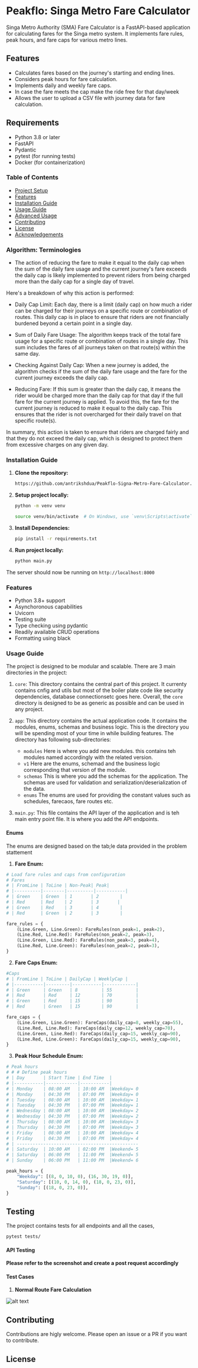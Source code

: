 # Peakflo: Singa Metro Fare Calculator

Singa Metro Authority (SMA) Fare Calculator is a FastAPI-based application for calculating fares for the Singa metro system. It implements fare rules, peak hours, and fare caps for various metro lines.

## Features

- Calculates fares based on the journey's starting and ending lines.
- Considers peak hours for fare calculation.
- Implements daily and weekly fare caps.
- In case the fare meets the cap make the ride free for that day/week
- Allows the user to upload a CSV file with journey data for fare calculation.

## Requirements

- Python 3.8 or later
- FastAPI
- Pydantic
- pytest (for running tests)
- Docker (for containerization)



### Table of Contents

- [Project Setup](#project-overview)
- [Features](#features)
- [Installation Guide](#installation-guide)
- [Usage Guide](#usage-guide)
- [Advanced Usage](#advanced-usage)
- [Contributing](#contributing)
- [License](#license)
- [Acknowledgements](#acknowledgements)

### Algorithm: Terminologies  

- The action of reducing the fare to make it equal to the daily cap when the sum of the daily fare usage and the current journey's fare  exceeds the daily cap is likely implemented to prevent riders from being charged more than the daily cap for a single day of travel.

Here's a breakdown of why this action is performed:

- Daily Cap Limit: Each day, there is a limit (daily cap) on how much a rider can be charged for their journeys on a specific route or combination of routes. This daily cap is in place to ensure that riders are not financially burdened beyond a certain point in a single day.

- Sum of Daily Fare Usage: The algorithm keeps track of the total fare usage for a specific route or combination of routes in a single day. This sum includes the fares of all journeys taken on that route(s) within the same day.

- Checking Against Daily Cap: When a new journey is added, the algorithm checks if the sum of the daily fare usage and the fare for the current journey exceeds the daily cap.

- Reducing Fare: If this sum is greater than the daily cap, it means the rider would be charged more than the daily cap for that day if the full fare for the current journey is applied. To avoid this, the fare for the current journey is reduced to make it equal to the daily cap. This ensures that the rider is not overcharged for their daily travel on that specific route(s).

In summary, this action is taken to ensure that riders are charged fairly and that they do not exceed the daily cap, which is designed to protect them from excessive charges on any given day.

### Installation Guide

1. **Clone the repository:**

   ```bash
   https://github.com/antrikshdua/Peakflo-Signa-Metro-Fare-Calculator.git
   ```

2. **Setup project locally:**

    ```bash
    python -m venv venv
    ```
    
    ```bash
    source venv/bin/activate  # On Windows, use `venv\Scripts\activate`
    ```
    
3. **Install Dependencies:**

    ```bash
    pip install -r requirements.txt
    ````

4. **Run project locally:**

    ```bash
    python main.py
    ```

The server should now be running on `http://localhost:8000`

### Features

- Python 3.8+ support
- Asynchoronous capabilities
- Uvicorn
- Testing suite
- Type checking using pydantic
- Readily available CRUD operations
- Formatting using black

### Usage Guide

The project is designed to be modular and scalable. There are 3 main directories in the project:

1. `core`: This directory contains the central part of this project. It currenty contains cnfig and utils but most of the boiler plate code like security dependencies, database connectionsetc goes here. Overall, the `core` directory is designed to be as generic as possible and can be used in any project.

2. `app`: This directory contains the actual application code. It contains the modules, enums, schemas and business logic. This is the directory you will be spending most of your time in while building features. The directory has following sub-directories:

   - `modules` Here is where you add new modules. this contains teh modules named accordingly with the related version.
   - `v1` Here are the enums, schemad and the business logic corresponding that version of the module. 
   - `schemas` This is where you add the schemas for the application. The schemas are used for validation and serialization/deserialization of the data.
   - `enums` The enums are used for providing the constant values such as schedules, farecaos, fare routes etc.
3. `main.py`: This file contains the API layer of the application and is teh main entry point file. It is where you add the API endpoints.


#### Enums 

The enums are designed based on the tab;le data provided in the problem stattement 

1. **Fare Enum:**

```bash
# Load fare rules and caps from configuration
# Fares
# | FromLine | ToLine | Non-Peak| Peak|
# |----------|--------|----------|-----------|
# | Green    | Green  | 1       | 2        |
# | Red      | Red    | 2       | 3       |
# | Green    | Red    | 3       | 4        |
# | Red      | Green  | 2       | 3        |
```

```python
fare_rules = {
    (Line.Green, Line.Green): FareRules(non_peak=1, peak=2),
    (Line.Red, Line.Red): FareRules(non_peak=2, peak=3),
    (Line.Green, Line.Red): FareRules(non_peak=3, peak=4),
    (Line.Red, Line.Green): FareRules(non_peak=2, peak=3),
}
```

2. **Fare Caps Enum:**

```bash
#Caps
# | FromLine | ToLine | DailyCap | WeeklyCap |
# |-----------|---------|-----------|------------|
# | Green     | Green   | 8         | 55         |
# | Red       | Red     | 12        | 70         |
# | Green     | Red     | 15        | 90         |
# | Red       | Green   | 15        | 90         |
```

```python
fare_caps = {
    (Line.Green, Line.Green): FareCaps(daily_cap=8, weekly_cap=55),
    (Line.Red, Line.Red): FareCaps(daily_cap=12, weekly_cap=70),
    (Line.Green, Line.Red): FareCaps(daily_cap=15, weekly_cap=90),
    (Line.Red, Line.Green): FareCaps(daily_cap=15, weekly_cap=90),
}

```

3. **Peak Hour Schedule Enum:**

```bash
# Peak hours
# # # Define peak hours
# | Day       | Start Time | End Time  |
# |-----------|------------|-----------|
# | Monday    | 08:00 AM   | 10:00 AM  |Weekday= 0
# | Monday    | 04:30 PM   | 07:00 PM  |Weekday= 0
# | Tuesday   | 08:00 AM   | 10:00 AM  |Weekday= 1
# | Tuesday   | 04:30 PM   | 07:00 PM  |Weekday= 1
# | Wednesday | 08:00 AM   | 10:00 AM  |Weekday= 2
# | Wednesday | 04:30 PM   | 07:00 PM  |Weekday= 2
# | Thursday  | 08:00 AM   | 10:00 AM  |Weekday= 3
# | Thursday  | 04:30 PM   | 07:00 PM  |Weekday= 3
# | Friday    | 08:00 AM   | 10:00 AM  |Weekday= 4
# | Friday    | 04:30 PM   | 07:00 PM  |Weekday= 4
# | ----------------------------------------------
# | Saturday  | 10:00 AM   | 02:00 PM  |Weekend= 5
# | Saturday  | 06:00 PM   | 11:00 PM  |Weekend= 5
# | Sunday    | 06:00 PM   | 11:00 PM  |Weekend= 6
```

```python
peak_hours = {
    "Weekday": [(8, 0, 10, 0), (16, 30, 19, 0)],
    "Saturday": [(10, 0, 14, 0), (18, 0, 23, 0)],
    "Sunday": [(18, 0, 23, 0)],
}
```


## Testing

The project contains tests for all endpoints and all the cases, 

```bash
pytest tests/ 
```
#### API Testing

 **Please refer to the screenshot and create a post request accordingly**

#### Test Cases

1. **Normal Route Fare Calculation**

![alt text](https://github.com/antrikshdua/Peakflo-Signa-Metro-Fare-Calculator/blob/main/images/normal-fare-calculation..jpg?raw=true)



## Contributing

Contributions are higly welcome. Please open an issue or a PR if you want to contribute.

## License

<!---
Copyright 2023 The Antriksh Dua team. All rights reserved.

Licensed under the Apache License, Version 2.0 (the "License");
you may not use this file except in compliance with the License.
You may obtain a copy of the License at

    http://www.apache.org/licenses/LICENSE-2.0

Unless required by applicable law or agreed to in writing, software
distributed under the License is distributed on an "AS IS" BASIS,
WITHOUT WARRANTIES OR CONDITIONS OF ANY KIND, either express or implied.
See the License for the specific language governing permissions and
limitations under the License.
-->